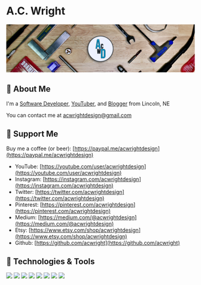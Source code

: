 # A.C. Wright

[![Banner](https://raw.githubusercontent.com/acwright/acwright/master/banner.png "Banner")](https://acwrightdesign.com/)

## 🚀 About Me

I'm a [Software Developer](https://infinitetoken.com), [YouTuber](https://youtube.com/user/acwrightdesign), and [Blogger](https://medium.com/@acwrightdesign) from Lincoln, NE

You can contact me at [acwrightdesign@gmail.com](mailto:acwrightdesign@gmail.com)

## 🍺 Support Me

Buy me a coffee (or beer): [https://paypal.me/acwrightdesign](https://paypal.me/acwrightdesign)

- YouTube: [https://youtube.com/user/acwrightdesign](https://youtube.com/user/acwrightdesign)
- Instagram: [https://instagram.com/acwrightdesign](https://instagram.com/acwrightdesign)
- Twitter: [https://twitter.com/acwrightdesign](https://twitter.com/acwrightdesign)
- Pinterest: [https://pinterest.com/acwrightdesign](https://pinterest.com/acwrightdesign)
- Medium: [https://medium.com/@acwrightdesign](https://medium.com/@acwrightdesign)
- Etsy: [https://www.etsy.com/shop/acwrightdesign](https://www.etsy.com/shop/acwrightdesign)
- Github: [https://github.com/acwright](https://github.com/acwright)

## 🔧 Technologies & Tools

![](https://img.shields.io/badge/OS-MacOS-informational?style=flat&logo=apple&logoColor=white&color=2bbc8a)
![](https://img.shields.io/badge/OS-Linux-informational?style=flat&logo=linux&logoColor=white&color=2bbc8a)
![](https://img.shields.io/badge/Code-Swift-informational?style=flat&logo=swift&logoColor=white&color=2bbc8a)
![](https://img.shields.io/badge/Code-Ruby-informational?style=flat&logo=ruby&logoColor=white&color=2bbc8a)
![](https://img.shields.io/badge/Tools-Xcode-informational?style=flat&logo=xcode&logoColor=white&color=2bbc8a)
![](https://img.shields.io/badge/Tools-PostgreSQL-informational?style=flat&logo=postgresql&logoColor=white&color=2bbc8a)
![](https://img.shields.io/badge/Tools-SQLite-informational?style=flat&logo=sqlite&logoColor=white&color=2bbc8a)
![](https://img.shields.io/badge/Tools-Docker-informational?style=flat&logo=docker&logoColor=white&color=2bbc8a)
